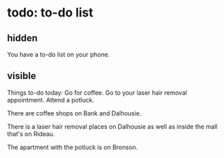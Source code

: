 # todo: to-do list

## hidden

You have a to-do list on your phone.

## visible

Things to-do today: Go for coffee. Go to your laser hair removal appointment. 
Attend a potluck.

There are coffee shops on Bank and Dalhousie.

There is a laser hair removal places on Dalhousie as well as inside
the mall that's on Rideau.

The apartment with the potluck is on Bronson.